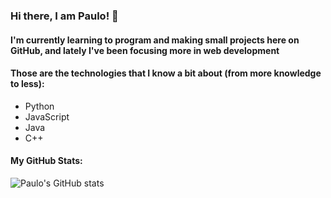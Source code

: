 ### Hi there, I am Paulo! 👋
#### I'm currently learning to program and making small projects here on GitHub, and lately I've been focusing more in web development
#### Those are the technologies that I know a bit about (from more knowledge to less): 
- Python
- JavaScript
- Java
- C++

#### My GitHub Stats:
![Paulo's GitHub stats](https://github-readme-stats.vercel.app/api?username=PauloBacelar&show_icons=true&theme=radical)
